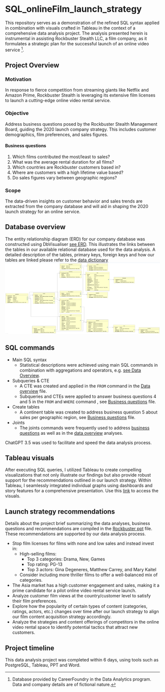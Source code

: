 # SQL_onlineFilm_launch_strategy
This repository serves as a demonstration of the refined SQL syntax applied in combination with visuals crafted in Tableau in the context of a comprehensive data analysis project. The analysis presented herein is instrumental in assisting Rockbuster Stealth LLC, a film company, as it formulates a strategic plan for the successful launch of an online video service [^1]. 
## Project Overview
### Motivation
In response to fierce competition from streaming giants like Netflix and Amazon Prime, Rockbuster Stealth is leveraging its extensive film licenses to launch a cutting-edge online video rental service.
### Objective
Address business questions posed by the Rockbuster Stealth Management Board, guiding the 2020 launch company strategy. This includes customer demographics, film preferences, and sales figures.
#### Business questions 
1. Which films contributed the most/least to sales?
2. What was the average rental duration for all films?
3. Which countries are Rockbuster customers based in?
4. Where are customers with a high lifetime value based?
5. Do sales figures vary between geographic regions?
### Scope
The data-driven insights on customer behavior and sales trends are extracted from the company database and will aid in shaping the 2020 launch strategy for an online service.
## Database overview
The entity relationship diagram (ERD) for our company database was constructed using DbVisualiser [see ERD](ERD_database_NadiaOrdonez.png). This illustrates the links between the tables in our available relational database used for the data analysis. A detailed description of the tables, primary keys, foreign keys and how our tables are linked please refer to the [data dictionary](Data_dictionary_NadiaOrdonez.pdf) 
![ERD](ERD_database_NadiaOrdonez.png)
## SQL commands
* Main SQL syntax
  * Statistical descriptions were achieved using main SQL commands in combination with aggregations and operators, e.g. [see Data Overview](Data_overview_NadiaOrdonez.md).
* Subqueries & CTE
  * A CTE was created and applied in the `FROM` command in the [Data overview](Data_overview_NadiaOrdonez.md) file. 
  * Subqueries and CTEs were applied to answer business questions 4 and 5 in the `FROM` and `WHERE` command , see [Business questions](Business_questions_NadiaOrdonez.md) file.  
* Create tables
  * A continent table was created to address business question 5 about sales per geographic region, see [Business questions](Business_questions_NadiaOrdonez.md) file.   
* Joints
  * The joints commands were frequently used to address [business questions](Business_questions_NadiaOrdonez.md) as well as in the [data overview](Data_overview_NadiaOrdonez.md) analyses.

ChatGPT 3.5 was used to facilitate and speed the data analysis process. 
## Tableau visuals
After executing SQL queries, I utilized Tableau to create compelling visualizations that not only illustrate our findings but also provide robust support for the recommendations outlined in our launch strategy. Within Tableau, I seamlessly integrated individual graphs using dashboards and story features for a comprehensive presentation. Use this [link](https://public.tableau.com/app/profile/nadia.ordonez/viz/Rockbuster_tableau/Rockbusterdataanalyses?publish=yes) to access the visuals.
## Launch strategy recommendations 
Details about the project brief summarizing the data analyses, business questions and recommendations are compiled in the [Rockbuster ppt](Rockbuster_ppt_NadiaOrdonez.pdf) file. These recommendations are supported by our data analysis process.
* Stop film licenses for films with none and low sales and instead invest in:
  * High-selling films:
    * Top 3 categories: Drama, New, Games
    * Top rating: PG-13
    * Top 3 actors: Gina Degeneres, Matthew Carrey, and Mary Kaitel
  * Consider including more thriller films to offer a well-balanced mix of categories.
* The Asia market has a high customer engagement and sales, making it a prime candidate for a pilot online video rental service launch.
* Analyze customer film views at the country/customer level to satisfy their film preferences.
* Explore how the popularity of certain types of content (categories, ratings, actors, etc.) changes over time after our launch strategy to align our film content acquisition strategy accordingly.
* Analyze the strategies and content offerings of competitors in the online video rental space to identify potential tactics that attract new customers.
## Project timeline
This data analysis project was completed within 6 days, using tools such as PostgreSQL, Tableau, PPT and Word. 
  
[^1]: Database provided by CareerFoundry in the Data Analytics program. Data and company details are of fictional nature. 
